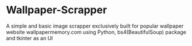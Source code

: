 # Wallpaper-Scrapper
A simple and basic image scrapper exclusively built for popular wallpaper website wallpapermemory.com using Python, bs4(BeautifulSoup) package and tkinter as an UI
